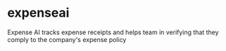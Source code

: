 # expenseai
Expense AI tracks expense receipts and helps team in verifying that they comply to the company's expense policy 
